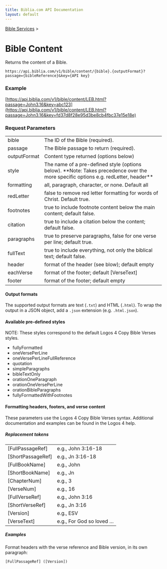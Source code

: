 ```yaml
---
title: Biblia.com API Documentation
layout: default
---
```

[Bible Services](Bible_Services) >

# Bible Content

Returns the content of a Bible.

```
https://api.biblia.com/v1/bible/content/{bible}.{outputFormat}?passage={bibleReference}&key={API key}
```

### Example

[https://api.biblia.com/v1/bible/content/LEB.html?passage=John3.16&key=abc123](https://api.biblia.com/v1/bible/content/LEB.html?passage=John3.16&key=fd37d8f28e95d3be8cb4fbc37e15e18e)

### Request Parameters

<table>
<tr><td> bible </td><td> The ID of the Bible (required). </td></tr>
<tr><td> passage </td><td> The Bible passage to return (required). </td></tr>
<tr><td> outputFormat </td><td> Content type returned (options below) </td></tr>
<tr><td> style </td><td> The name of a pre-defined style (options below). **Note: Takes precedence over the more specific options e.g. redLetter, header** </td></tr>
<tr><td> formatting </td><td> all, paragraph, character, or none. Default all </td></tr>
<tr><td> redLetter </td><td> false to remove red letter formatting for words of Christ. Default true. </td></tr>
<tr><td> footnotes </td><td> true to include footnote content below the main content; default false. </td></tr>
<tr><td> citation </td><td> true to include a citation below the content; default false. </td></tr>
<tr><td> paragraphs </td><td> true to preserve paragraphs, false for one verse per line; default true. </td></tr>
<tr><td> fullText </td><td> true to include everything, not only the biblical text; default false. </td></tr>
<tr><td> header </td><td> format of the header (see blow); default empty </td></tr>
<tr><td> eachVerse </td><td> format of the footer; default [VerseText] </td></tr>
<tr><td> footer </td><td> format of the footer; default empty </td></tr>
</table>

#### Output formats

The supported output formats are text (`.txt`) and HTML (`.html`). To wrap the output in a JSON object, add a `.json` extension (e.g. `.html.json`).

#### Available pre-defined styles

NOTE: These styles correspond to the default Logos 4 Copy Bible Verses styles.

* fullyFormatted
* oneVersePerLine
* oneVersePerLineFullReference
* quotation
* simpleParagraphs
* bibleTextOnly
* orationOneParagraph
* orationOneVersePerLine
* orationBibleParagraphs
* fullyFormattedWithFootnotes

#### Formatting headers, footers, and verse content

These parameters use the Logos 4 Copy Bible Verses syntax. Additional documentation and examples can be found in the Logos 4 help.

##### Replacement tokens

<table>
<tr><td> [FullPassageRef] </td><td> e.g., John 3:16-18 </td></tr>
<tr><td> [ShortPassageRef] </td><td> e.g., Jn 3:16-18 </td></tr>
<tr><td> [FullBookName] </td><td> e.g., John </td></tr>
<tr><td> [ShortBookName] </td><td> e.g., Jn </td></tr>
<tr><td> [ChapterNum] </td><td> e.g., 3 </td></tr>
<tr><td> [VerseNum] </td><td> e.g., 16 </td></tr>
<tr><td> [FullVerseRef] </td><td> e.g., John 3:16 </td></tr>
<tr><td> [ShortVerseRef] </td><td> e.g., Jn 3:16 </td></tr>
<tr><td> [Version] </td><td> e.g., ESV </td></tr>
<tr><td> [VerseText] </td><td> e.g., For God so loved … </td></tr>
</table>

##### Examples

Format headers with the verse reference and Bible version, in its own paragraph:

```
[FullPassageRef] ([Version])
```
